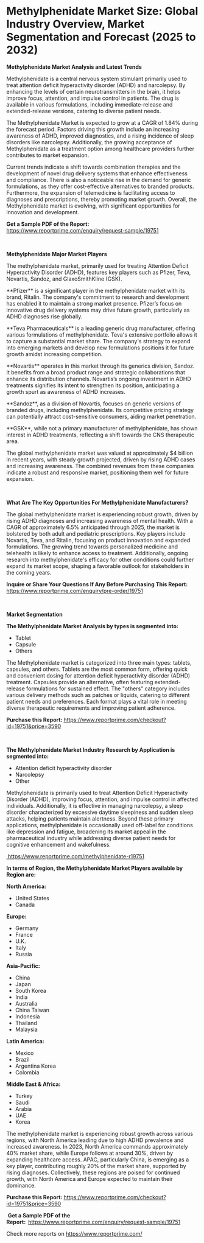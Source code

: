 <p><h1>Methylphenidate Market Size: Global Industry Overview, Market Segmentation and Forecast (2025 to 2032)</h1></p><p><strong>Methylphenidate Market Analysis and Latest Trends</strong></p>
<p><p>Methylphenidate is a central nervous system stimulant primarily used to treat attention deficit hyperactivity disorder (ADHD) and narcolepsy. By enhancing the levels of certain neurotransmitters in the brain, it helps improve focus, attention, and impulse control in patients. The drug is available in various formulations, including immediate-release and extended-release versions, catering to diverse patient needs.</p><p>The Methylphenidate Market is expected to grow at a CAGR of 1.84% during the forecast period. Factors driving this growth include an increasing awareness of ADHD, improved diagnostics, and a rising incidence of sleep disorders like narcolepsy. Additionally, the growing acceptance of Methylphenidate as a treatment option among healthcare providers further contributes to market expansion.</p><p>Current trends indicate a shift towards combination therapies and the development of novel drug delivery systems that enhance effectiveness and compliance. There is also a noticeable rise in the demand for generic formulations, as they offer cost-effective alternatives to branded products. Furthermore, the expansion of telemedicine is facilitating access to diagnoses and prescriptions, thereby promoting market growth. Overall, the Methylphenidate market is evolving, with significant opportunities for innovation and development.</p></p>
<p><strong>Get a Sample PDF of the Report:&nbsp;</strong> <a href="https://www.reportprime.com/enquiry/request-sample/19751?utm_campaign=3035&utm_medium=2&utm_source=Github&utm_content=ia&utm_term=20032025&utm_id=methylphenidate">https://www.reportprime.com/enquiry/request-sample/19751</a></p>
<p>&nbsp;</p>
<p><strong>Methylphenidate Major Market Players</strong></p>
<p><p>The methylphenidate market, primarily used for treating Attention Deficit Hyperactivity Disorder (ADHD), features key players such as Pfizer, Teva, Novartis, Sandoz, and GlaxoSmithKline (GSK). </p><p>**Pfizer** is a significant player in the methylphenidate market with its brand, Ritalin. The company's commitment to research and development has enabled it to maintain a strong market presence. Pfizer’s focus on innovative drug delivery systems may drive future growth, particularly as ADHD diagnoses rise globally. </p><p>**Teva Pharmaceuticals** is a leading generic drug manufacturer, offering various formulations of methylphenidate. Teva's extensive portfolio allows it to capture a substantial market share. The company's strategy to expand into emerging markets and develop new formulations positions it for future growth amidst increasing competition.</p><p>**Novartis** operates in this market through its generics division, Sandoz. It benefits from a broad product range and strategic collaborations that enhance its distribution channels. Novartis’s ongoing investment in ADHD treatments signifies its intent to strengthen its position, anticipating a growth spurt as awareness of ADHD increases.</p><p>**Sandoz**, as a division of Novartis, focuses on generic versions of branded drugs, including methylphenidate. Its competitive pricing strategy can potentially attract cost-sensitive consumers, aiding market penetration. </p><p>**GSK**, while not a primary manufacturer of methylphenidate, has shown interest in ADHD treatments, reflecting a shift towards the CNS therapeutic area. </p><p>The global methylphenidate market was valued at approximately $4 billion in recent years, with steady growth projected, driven by rising ADHD cases and increasing awareness. The combined revenues from these companies indicate a robust and responsive market, positioning them well for future expansion.</p></p>
<p>&nbsp;</p>
<p><strong>What Are The Key Opportunities For Methylphenidate Manufacturers?</strong></p>
<p><p>The global methylphenidate market is experiencing robust growth, driven by rising ADHD diagnoses and increasing awareness of mental health. With a CAGR of approximately 6.5% anticipated through 2025, the market is bolstered by both adult and pediatric prescriptions. Key players include Novartis, Teva, and Ritalin, focusing on product innovation and expanded formulations. The growing trend towards personalized medicine and telehealth is likely to enhance access to treatment. Additionally, ongoing research into methylphenidate's efficacy for other conditions could further expand its market scope, shaping a favorable outlook for stakeholders in the coming years.</p></p>
<p><strong>Inquire or Share Your Questions If Any Before Purchasing This Report:</strong> <a href="https://www.reportprime.com/enquiry/pre-order/19751?utm_campaign=3035&utm_medium=2&utm_source=Github&utm_content=ia&utm_term=20032025&utm_id=methylphenidate">https://www.reportprime.com/enquiry/pre-order/19751</a></p>
<p>&nbsp;</p>
<p><strong>Market Segmentation</strong></p>
<p><strong>The Methylphenidate Market Analysis by types is segmented into:</strong></p>
<p><ul><li>Tablet</li><li>Capsule</li><li>Others</li></ul></p>
<p><p>The Methylphenidate market is categorized into three main types: tablets, capsules, and others. Tablets are the most common form, offering quick and convenient dosing for attention deficit hyperactivity disorder (ADHD) treatment. Capsules provide an alternative, often featuring extended-release formulations for sustained effect. The "others" category includes various delivery methods such as patches or liquids, catering to different patient needs and preferences. Each format plays a vital role in meeting diverse therapeutic requirements and improving patient adherence.</p></p>
<p><strong>Purchase this Report:&nbsp;</strong><a href="https://www.reportprime.com/checkout?id=19751&price=3590&utm_campaign=3035&utm_medium=2&utm_source=Github&utm_content=ia&utm_term=20032025&utm_id=methylphenidate">https://www.reportprime.com/checkout?id=19751&price=3590</a></p>
<p>&nbsp;</p>
<p><strong>The Methylphenidate Market Industry Research by Application is segmented into:</strong></p>
<p><ul><li>Attention deficit hyperactivity disorder</li><li>Narcolepsy</li><li>Other</li></ul></p>
<p><p>Methylphenidate is primarily used to treat Attention Deficit Hyperactivity Disorder (ADHD), improving focus, attention, and impulse control in affected individuals. Additionally, it is effective in managing narcolepsy, a sleep disorder characterized by excessive daytime sleepiness and sudden sleep attacks, helping patients maintain alertness. Beyond these primary applications, methylphenidate is occasionally used off-label for conditions like depression and fatigue, broadening its market appeal in the pharmaceutical industry while addressing diverse patient needs for cognitive enhancement and wakefulness.</p></p>
<p><a href="https://www.reportprime.com/methylphenidate-r19751?utm_campaign=3035&utm_medium=2&utm_source=Github&utm_content=ia&utm_term=20032025&utm_id=methylphenidate">&nbsp;https://www.reportprime.com/methylphenidate-r19751</a></p>
<p><strong>In terms of Region, the Methylphenidate Market Players available by Region are:</strong></p>
<p>
    <p> <strong> North America: </strong>
        <ul>
            <li>United States</li>
            <li>Canada</li>
        </ul>
        </p> 
    <p> <strong> Europe: </strong>
        <ul>
            <li>Germany</li>
            <li>France</li>
            <li>U.K.</li>
            <li>Italy</li>
            <li>Russia</li>
        </ul>
        </p> 
    <p> <strong> Asia-Pacific: </strong>
        <ul>
            <li>China</li>
            <li>Japan</li>
            <li>South Korea</li>
            <li>India</li>
            <li>Australia</li>
            <li>China Taiwan</li>
            <li>Indonesia</li>
            <li>Thailand</li>
            <li>Malaysia</li>
        </ul>
        </p> 
    <p> <strong> Latin America: </strong>
        <ul>
            <li>Mexico</li>
            <li>Brazil</li>
            <li>Argentina Korea</li>
            <li>Colombia</li>
        </ul>
        </p> 
    <p> <strong> Middle East & Africa: </strong>
        <ul>
            <li>Turkey</li>
            <li>Saudi</li>
            <li>Arabia</li>
            <li>UAE</li>
            <li>Korea</li>
        </ul>
    </p>
    </p>
<p><p>The methylphenidate market is experiencing robust growth across various regions, with North America leading due to high ADHD prevalence and increased awareness. In 2023, North America commands approximately 40% market share, while Europe follows at around 30%, driven by expanding healthcare access. APAC, particularly China, is emerging as a key player, contributing roughly 20% of the market share, supported by rising diagnoses. Collectively, these regions are poised for continued growth, with North America and Europe expected to maintain their dominance.</p></p>
<p><strong>Purchase this Report: </strong><a href="https://www.reportprime.com/checkout?id=19751&price=3590&utm_campaign=3035&utm_medium=2&utm_source=Github&utm_content=ia&utm_term=20032025&utm_id=methylphenidate">https://www.reportprime.com/checkout?id=19751&price=3590</a></p>
<p>&nbsp;<strong>Get a Sample PDF of the Report:&nbsp;&nbsp;</strong><a href="https://www.reportprime.com/enquiry/request-sample/19751?utm_campaign=3035&utm_medium=2&utm_source=Github&utm_content=ia&utm_term=20032025&utm_id=methylphenidate">https://www.reportprime.com/enquiry/request-sample/19751</a></p>
<p><strong></strong></p>
<p>Check more reports on <a href="https://www.reportprime.com/?utm_campaign=3035&utm_medium=2&utm_source=Github&utm_content=ia&utm_term=20032025&utm_id=methylphenidate">https://www.reportprime.com/</a></p>